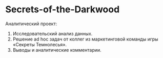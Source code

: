 # Secrets-of-the-Darkwood
Аналитический проект: 
1. Исследовательский анализ данных.
2. Решение ad hoc задач от коллег из маркетинговой команды игры «Секреты Темнолесья».
3. Выводы и аналитические комментарии.

